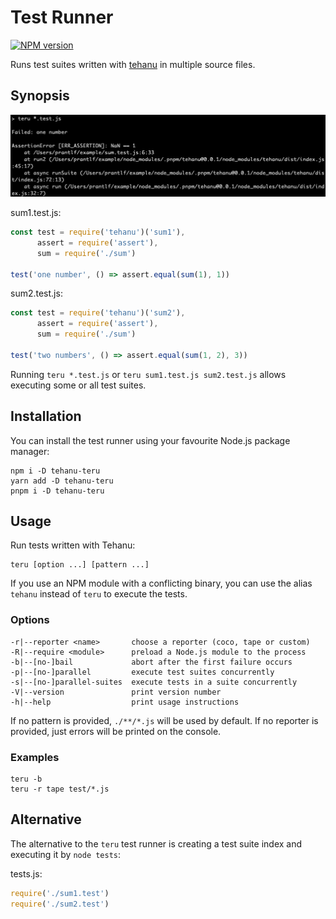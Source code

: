 # Test Runner

[![NPM version](https://badge.fury.io/js/tehanu-teru.png)](http://badge.fury.io/js/tehanu-teru)

Runs test suites written with [tehanu] in multiple source files.

## Synopsis

![Test runner](./run-teru.png)

sum1.test.js:

```js
const test = require('tehanu')('sum1'),
      assert = require('assert'),
      sum = require('./sum')

test('one number', () => assert.equal(sum(1), 1))
```

sum2.test.js:

```js
const test = require('tehanu')('sum2'),
      assert = require('assert'),
      sum = require('./sum')

test('two numbers', () => assert.equal(sum(1, 2), 3))
```

Running `teru *.test.js` or `teru sum1.test.js sum2.test.js` allows executing some or all test suites.

## Installation

You can install the test runner using your favourite Node.js package manager:

```
npm i -D tehanu-teru
yarn add -D tehanu-teru
pnpm i -D tehanu-teru
```

## Usage

Run tests written with Tehanu:

    teru [option ...] [pattern ...]

If you use an NPM module with a conflicting binary, you can use the alias `tehanu` instead of `teru` to execute the tests.

### Options

    -r|--reporter <name>       choose a reporter (coco, tape or custom)
    -R|--require <module>      preload a Node.js module to the process
    -b|--[no-]bail             abort after the first failure occurs
    -p|--[no-]parallel         execute test suites concurrently
    -s|--[no-]parallel-suites  execute tests in a suite concurrently
    -V|--version               print version number
    -h|--help                  print usage instructions

If no pattern is provided, `./**/*.js` will be used by default. If no reporter is provided, just errors will be printed on the console.

### Examples

    teru -b
    teru -r tape test/*.js

## Alternative

The alternative to the `teru` test runner is creating a test suite index and executing it by `node tests`:

tests.js:

```js
require('./sum1.test')
require('./sum2.test')
```

[tehanu]: https://www.npmjs.com/package/tehanu
